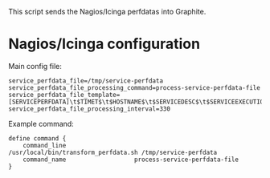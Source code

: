 This script sends the Nagios/Icinga perfdatas into Graphite.


# Nagios/Icinga configuration

Main config file:

    service_perfdata_file=/tmp/service-perfdata
    service_perfdata_file_processing_command=process-service-perfdata-file
    service_perfdata_file_template=[SERVICEPERFDATA]\t$TIMET$\t$HOSTNAME$\t$SERVICEDESC$\t$SERVICEEXECUTIONTIME$\t$SERVICELATENCY$\t$SERVICEOUTPUT$\t$SERVICEPERFDATA$
    service_perfdata_file_processing_interval=330

Example command:

    define command {
        command_line                   /usr/local/bin/transform_perfdata.sh /tmp/service-perfdata
        command_name                   process-service-perfdata-file
    }






